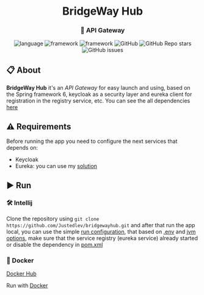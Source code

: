<div id="header" align="center">
    <h1>BridgeWay Hub</h1>
    <h3>🧱 API Gateway</h3>
    <div id="badges">
        <img alt="language" src="https://img.shields.io/badge/Java%2017-e6892e">
        <img alt="framework" src="https://img.shields.io/badge/Spring%20Framework%206-6cb52d">
        <img alt="framework" src="https://img.shields.io/badge/Spring%20Boot%203-6cb52d">
        <img alt="GitHub" src="https://img.shields.io/github/license/Justedlev/bridgewayhub">
        <img alt="GitHub Repo stars" src="https://img.shields.io/github/stars/Justedlev/bridgewayhub">
        <img alt="GitHub issues" src="https://img.shields.io/github/issues/Justedlev/bridgewayhub">
    </div>
</div>

## 📋 About

__BridgeWay Hub__ it's an *API Gateway* for easy launch and using, based on the Spring framework 6,
keycloak as a security layer and eureka client for registration in the registry service, etc.
You can see the all dependencies [here](pom.xml)

## ⚠️ Requirements

Before running the app you need to configure the next services that depends on:

- Keycloak
- Eureka: you can use my [solution](https://github.com/Justedlev/simple-eureka-server)

## ▶️ Run

### 🛠️ Intellij

Clone the repository using `git clone https://github.com/Justedlev/bridgewayhub.git` and after that run the app local,
you can use the simple [run configuration](.run%2FDefault.run.xml), that based on [.env](.env)
and [jvm options](.vmoptions), make sure that the service registry (eureka service) already started
or disable the dependency in [pom.xml](pom.xml)

### 🚢 Docker

[Docker Hub](https://hub.docker.com/repository/docker/justedlev/bridgewayhub/general)

Run with [Docker](README.Docker.md)
